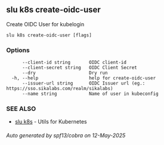 ## slu k8s create-oidc-user

Create OIDC User for kubelogin

```
slu k8s create-oidc-user [flags]
```

### Options

```
      --client-id string       OIDC client-id
      --client-secret string   OIDC Client Secret
      --dry                    Dry run
  -h, --help                   help for create-oidc-user
      --issuer-url string      OIDC Issuer url (eg.: https://sso.sikalabs.com/realm/sikalabs)
      --name string            Name of user in kubeconfig
```

### SEE ALSO

* [slu k8s](slu_k8s.md)	 - Utils for Kubernetes

###### Auto generated by spf13/cobra on 12-May-2025

